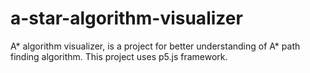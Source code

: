 # a-star-algorithm-visualizer
A* algorithm visualizer, is a project for better understanding of A* path finding algorithm.
This project uses p5.js framework.
